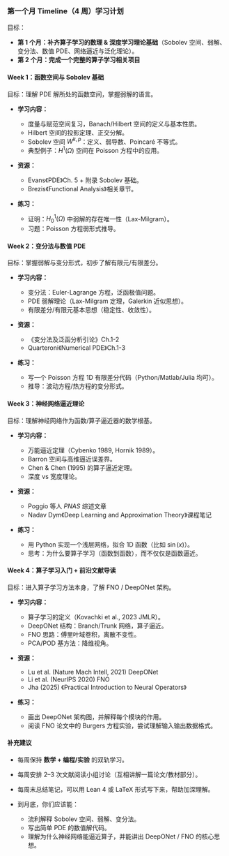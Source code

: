 ### 第一个月 Timeline（4 周）学习计划

目标：

* **第 1 个月：补齐算子学习的数理 & 深度学习理论基础**（Sobolev 空间、弱解、变分法、数值 PDE、网络逼近与泛化理论）。
* **第 2 个月：完成一个完整的算子学习相关项目**

#### **Week 1：函数空间与 Sobolev 基础**

目标：理解 PDE 解所处的函数空间，掌握弱解的语言。

* **学习内容：**

  * 度量与赋范空间复习，Banach/Hilbert 空间的定义与基本性质。
  * Hilbert 空间的投影定理、正交分解。
  * Sobolev 空间 $W^{k,p}$：定义、弱导数、Poincaré 不等式。
  * 典型例子：$H^1(\Omega)$ 空间在 Poisson 方程中的应用。
* **资源：**

  * Evans《PDE》Ch. 5 + 附录 Sobolev 基础。
  * Brezis《Functional Analysis》相关章节。
* **练习：**

  * 证明：$H^1_0(\Omega)$ 中弱解的存在唯一性（Lax-Milgram）。
  * 习题：Poisson 方程弱形式推导。


#### **Week 2：变分法与数值 PDE**

目标：掌握弱解与变分形式，初步了解有限元/有限差分。

* **学习内容：**

  * 变分法：Euler-Lagrange 方程，泛函极值问题。
  * PDE 弱解理论（Lax-Milgram 定理，Galerkin 近似思想）。
  * 有限差分/有限元基本思想（稳定性、收敛性）。
* **资源：**

  * 《变分法及泛函分析引论》Ch.1-2
  * Quarteroni《Numerical PDE》Ch.1-3
* **练习：**

  * 写一个 Poisson 方程 1D 有限差分代码（Python/Matlab/Julia 均可）。
  * 推导：波动方程/热方程的变分形式。


#### **Week 3：神经网络逼近理论**

目标：理解神经网络作为函数/算子逼近器的数学根基。

* **学习内容：**

  * 万能逼近定理（Cybenko 1989, Hornik 1989）。
  * Barron 空间与高维逼近误差界。
  * Chen & Chen (1995) 的算子逼近定理。
  * 深度 vs 宽度理论。
* **资源：**

  * Poggio 等人 *PNAS* 综述文章
  * Nadav Dym《Deep Learning and Approximation Theory》课程笔记
* **练习：**

  * 用 Python 实现一个浅层网络，拟合 1D 函数（比如 $\sin(x)$）。
  * 思考：为什么要算子学习（函数到函数），而不仅仅是函数逼近。

#### **Week 4：算子学习入门 + 前沿文献导读**

目标：进入算子学习方法本身，了解 FNO / DeepONet 架构。

* **学习内容：**

  * 算子学习的定义（Kovachki et al., 2023 JMLR）。
  * DeepONet 结构：Branch/Trunk 网络，算子逼近。
  * FNO 思路：傅里叶域卷积，离散不变性。
  * PCA/POD 基方法：降维视角。
* **资源：**

  * Lu et al. (Nature Mach Intell, 2021) DeepONet
  * Li et al. (NeurIPS 2020) FNO
  * Jha (2025) 《Practical Introduction to Neural Operators》
* **练习：**

  * 画出 DeepONet 架构图，并解释每个模块的作用。
  * 阅读 FNO 论文中的 Burgers 方程实验，尝试理解输入输出数据格式。


#### 补充建议

* 每周保持 **数学 + 编程/实验** 的双轨学习。
* 每周安排 2–3 次文献阅读小组讨论（互相讲解一篇论文/教材部分）。
* 每周末总结笔记，可以用 Lean 4 或 LaTeX 形式写下来，帮助加深理解。
* 到月底，你们应该能：

  * 流利解释 Sobolev 空间、弱解、变分法。
  * 写出简单 PDE 的数值解代码。
  * 理解为什么神经网络能逼近算子，并能讲出 DeepONet / FNO 的核心思想。
